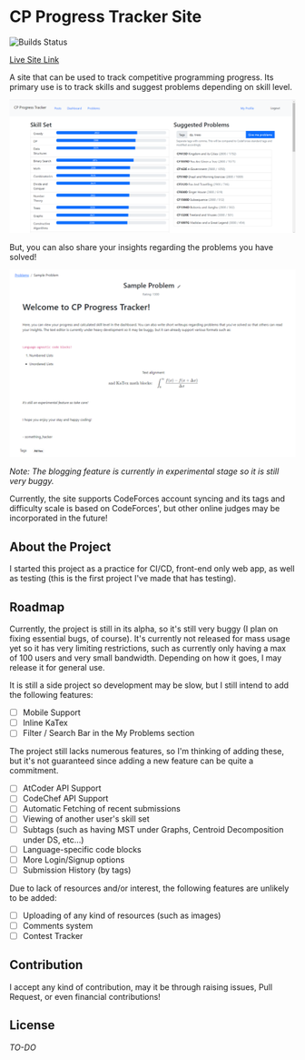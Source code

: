 # CP Progress Tracker Site

![Builds Status](https://github.com/smtnhacker/cp-problems/actions/workflows/running-tests.yml/badge.svg)

[Live Site Link](https://fave-cp-prob.web.app/)

A site that can be used to track competitive programming progress. Its primary use is to track skills and suggest problems depending on skill level.

![Dashboard](https://raw.githubusercontent.com/smtnhacker/cp-problems/main/docs/assets/main.PNG)

But, you can also share your insights regarding the problems you have solved! 

![Blog](https://raw.githubusercontent.com/smtnhacker/cp-problems/main/docs/assets/blog.PNG)

_Note: The blogging feature is currently in experimental stage so it is still very buggy._

Currently, the site supports CodeForces account syncing and its tags and difficulty scale is based on CodeForces', but other online judges may be incorporated in the future!

## About the Project

I started this project as a practice for CI/CD, front-end only web app, as well as testing (this is the first project I've made that has testing).

## Roadmap

Currently, the project is still in its alpha, so it's still very buggy (I plan on fixing essential bugs, of course). It's currently not released for mass usage yet so it has very limiting restrictions, such as currently only having a max of 100 users and very small bandwidth. Depending on how it goes, I may release it for general use. 

It is still a side project so development may be slow, but I still intend to add the following features:

- [ ] Mobile Support
- [ ] Inline KaTex
- [ ] Filter / Search Bar in the My Problems section

The project still lacks numerous features, so I'm thinking of adding these, but it's not guaranteed since adding a new feature can be quite a commitment.

- [ ] AtCoder API Support
- [ ] CodeChef API Support
- [ ] Automatic Fetching of recent submissions
- [ ] Viewing of another user's skill set
- [ ] Subtags (such as having MST under Graphs, Centroid Decomposition under DS, etc...)
- [ ] Language-specific code blocks
- [ ] More Login/Signup options
- [ ] Submission History (by tags)

Due to lack of resources and/or interest, the following features are unlikely to be added:

- [ ] Uploading of any kind of resources (such as images)
- [ ] Comments system
- [ ] Contest Tracker

## Contribution

I accept any kind of contribution, may it be through raising issues, Pull Request, or even financial contributions! 

## License

_TO-DO_